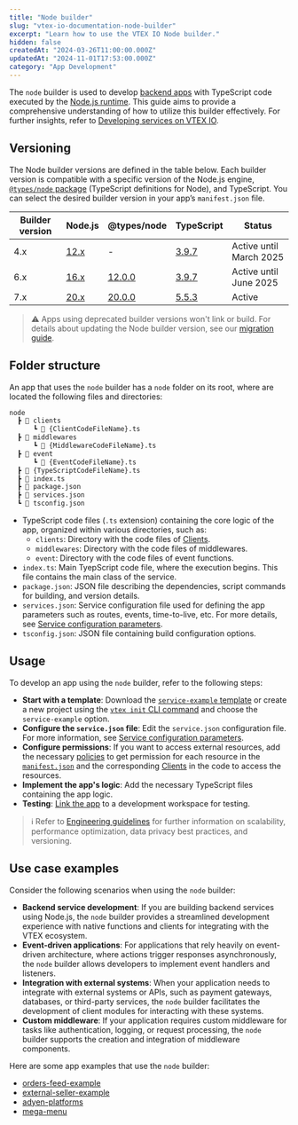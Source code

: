 ```yaml
---
title: "Node builder"
slug: "vtex-io-documentation-node-builder"
excerpt: "Learn how to use the VTEX IO Node builder."
hidden: false
createdAt: "2024-03-26T11:00:00.000Z"
updatedAt: "2024-11-01T17:53:00.000Z"
category: "App Development"
---
```


The `node` builder is used to develop [backend apps](https://developers.vtex.com/docs/guides/vtex-io-documentation-service) with TypeScript code executed by the [Node.js runtime](https://nodejs.org/en). This guide aims to provide a comprehensive understanding of how to utilize this builder effectively. For further insights, refer to [Developing services on VTEX IO](https://developers.vtex.com/docs/guides/developing-services-on-vtex-io).

## Versioning

The Node builder versions are defined in the table below. Each builder version is compatible with a specific version of the Node.js engine, [`@types/node` package](https://www.npmjs.com/package/@types/node) (TypeScript definitions for Node), and TypeScript. You can select the desired builder version in your app’s `manifest.json` file.

|Builder version|Node.js|@types/node|TypeScript|Status|
|-|-|-|-|-|
|4.x|[12.x](https://nodejs.org/en/blog/release/v12.0.0)|-|[3.9.7](https://www.typescriptlang.org/docs/handbook/release-notes/typescript-3-9.html)|Active until March 2025|
|6.x|[16.x](https://nodejs.org/en/blog/release/v16.0.0)|[12.0.0](https://www.npmjs.com/package/@types/node/v/12.0.0)|[3.9.7](https://www.typescriptlang.org/docs/handbook/release-notes/typescript-3-9.html)|Active until June 2025|
|7.x|[20.x](https://nodejs.org/en/blog/release/v20.0.0)|[20.0.0](https://www.npmjs.com/package/@types/node/v/20.0.0)|[5.5.3](https://www.typescriptlang.org/docs/handbook/release-notes/typescript-5-5.html)|Active|

>⚠️ Apps using deprecated builder versions won't link or build. For details about updating the Node builder version, see our [migration guide](https://developers.vtex.com/docs/guides/node-builder-7x-migration-guide).

## Folder structure

An app that uses the `node` builder has a `node` folder on its root, where are located the following files and directories:

```txt
node
  ┣ 📂 clients
      ┗ 📄 {ClientCodeFileName}.ts
  ┣ 📂 middlewares
      ┗ 📄 {MiddlewareCodeFileName}.ts
  ┣ 📂 event
      ┗ 📄 {EventCodeFileName}.ts
  ┣ 📄 {TypeScriptCodeFileName}.ts
  ┣ 📄 index.ts
  ┣ 📄 package.json
  ┣ 📄 services.json
  ┗ 📄 tsconfig.json
```

- TypeScript code files (`.ts` extension) containing the core logic of the app, organized within various directories, such as:
  - `clients`: Directory with the code files of [Clients](https://developers.vtex.com/docs/guides/vtex-io-documentation-clients).
  - `middlewares`: Directory with the code files of middlewares.
  - `event`: Directory with the code files of event functions.
- `index.ts`: Main TyepScript code file, where the execution begins. This file contains the main class of the service.
- `package.json`: JSON file describing the dependencies, script commands for building, and version details.
- `services.json`: Service configuration file used for defining the app parameters such as routes, events, time-to-live, etc. For more details, see [Service configuration parameters](https://developers.vtex.com/docs/guides/vtex-io-documentation-service#service-configuration-parameters).
- `tsconfig.json`: JSON file containing build configuration options.

## Usage

To develop an app using the `node` builder, refer to the following steps:

- **Start with a template**: Download the [`service-example` template](https://github.com/vtex-apps/service-example) or create a new project using the [`vtex init` CLI command](https://developers.vtex.com/docs/guides/vtex-io-documentation-vtex-io-cli-usage#starting-a-new-project) and choose the `service-example` option.
- **Configure the `service.json` file**: Edit the `service.json` configuration file. For more information, see [Service configuration parameters](https://developers.vtex.com/docs/guides/vtex-io-documentation-service#service-configuration-parameters).
- **Configure permissions**: If you want to access external resources, add the necessary [policies](https://developers.vtex.com/docs/guides/vtex-io-documentation-policies) to get permission for each resource in the [`manifest.json`](https://developers.vtex.com/docs/guides/vtex-io-documentation-manifest) and the corresponding [Clients](https://developers.vtex.com/docs/guides/vtex-io-documentation-clients) in the code to access the resources.
- **Implement the app's logic**: Add the necessary TypeScript files containing the app logic.
- **Testing**: [Link the app](https://developers.vtex.com/docs/guides/vtex-io-documentation-linking-an-app) to a development workspace for testing.

>ℹ️ Refer to [Engineering guidelines](https://developers.vtex.com/docs/guides/vtex-io-documentation-engineering-guidelines) for further information on scalability, performance optimization, data privacy best practices, and versioning.

## Use case examples

Consider the following scenarios when using the `node` builder:

- **Backend service development**: If you are building backend services using Node.js, the `node` builder provides a streamlined development experience with native functions and clients for integrating with the VTEX ecosystem.
- **Event-driven applications**: For applications that rely heavily on event-driven architecture, where actions trigger responses asynchronously, the `node` builder allows developers to implement event handlers and listeners.
- **Integration with external systems**: When your application needs to integrate with external systems or APIs, such as payment gateways, databases, or third-party services, the `node` builder facilitates the development of client modules for interacting with these systems.
- **Custom middleware**: If your application requires custom middleware for tasks like authentication, logging, or request processing, the `node` builder supports the creation and integration of middleware components.

Here are some app examples that use the `node` builder:

- [orders-feed-example](https://github.com/vtex-apps/orders-feed-example)
- [external-seller-example](https://github.com/vtex-apps/external-seller-example)
- [adyen-platforms](https://github.com/vtex-apps/adyen-platforms)
- [mega-menu](https://github.com/vtex-apps/mega-menu)
